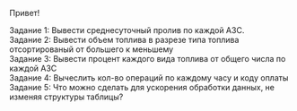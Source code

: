 Привет!<br/>

Задание 1: Вывести среднесуточный пролив по каждой АЗС.<br/>
Задание 2: Вывести объем топлива в разрезе типа топлива отсортированый от большего к меньшему<br/>
Задание 3: Вывести процент каждого вида топлива от общего числа по каждой АЗС<br/>
Задание 4: Вычеслить кол-во операций по каждому часу и коду оплаты<br/>
Задание 5: Что можно сделать для ускорения обработки данных, не изменяя структуры таблицы?<br/>
